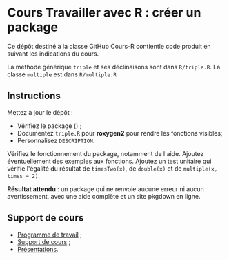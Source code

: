 # Cours Travailler avec R : créer un package

Ce dépôt destiné à la classe GitHub Cours-R contientle code produit en suivant les indications du cours.

La méthode générique `triple` et ses déclinaisons sont dans `R/triple.R`.
La classe `multiple` est dans `R/multiple.R`

## Instructions

Mettez à jour le dépôt :

- Vérifiez le package () ;
- Documentez `triple.R` pour **roxygen2** pour rendre les fonctions visibles;
- Personnalisez `DESCRIPTION`.

Vérifiez le fonctionnement du package, notamment de l'aide.
Ajoutez éventuellement des exemples aux fonctions.
Ajoutez un test unitaire qui vérifie l'égalité du résultat de `timesTwo(x)`, de `double(x)` et de `multiple(x, times = 2)`.

**Résultat attendu** : un package qui ne renvoie aucune erreur ni aucun avertissement, avec une aide complète et un site pkgdown en ligne.


## Support de cours

- [Programme de travail](https://1drv.ms/f/s!Amvhelr37CHjkOAgkKTimmgPL0YL8Q) ;
- [Support de cours](https://ericmarcon.github.io/travailleR/) ;
- [Présentations](https://ericmarcon.github.io/Cours-travailleR/).
